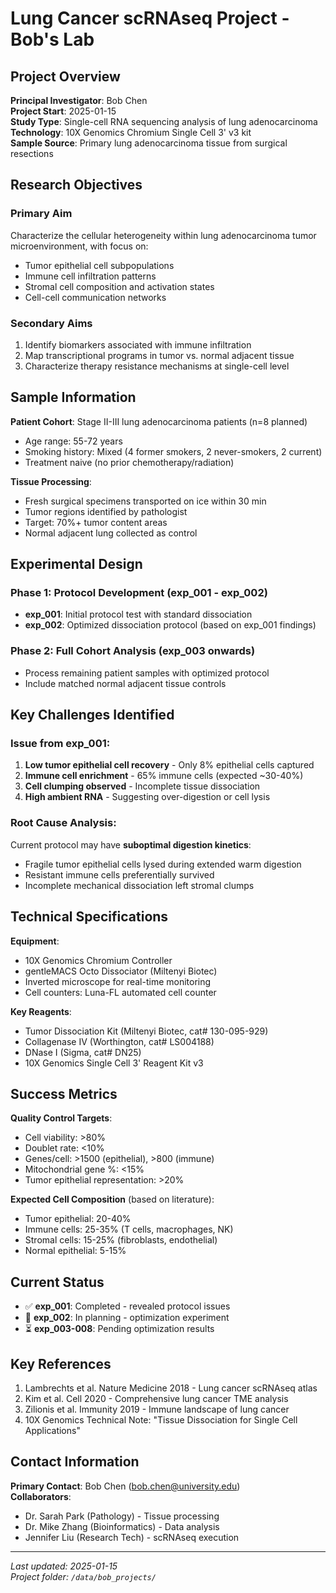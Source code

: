 # Lung Cancer scRNAseq Project - Bob's Lab

## Project Overview

**Principal Investigator**: Bob Chen  
**Project Start**: 2025-01-15  
**Study Type**: Single-cell RNA sequencing analysis of lung adenocarcinoma  
**Technology**: 10X Genomics Chromium Single Cell 3' v3 kit  
**Sample Source**: Primary lung adenocarcinoma tissue from surgical resections

## Research Objectives

### Primary Aim
Characterize the cellular heterogeneity within lung adenocarcinoma tumor microenvironment, with focus on:
- Tumor epithelial cell subpopulations
- Immune cell infiltration patterns  
- Stromal cell composition and activation states
- Cell-cell communication networks

### Secondary Aims
1. Identify biomarkers associated with immune infiltration
2. Map transcriptional programs in tumor vs. normal adjacent tissue
3. Characterize therapy resistance mechanisms at single-cell level

## Sample Information

**Patient Cohort**: Stage II-III lung adenocarcinoma patients (n=8 planned)
- Age range: 55-72 years
- Smoking history: Mixed (4 former smokers, 2 never-smokers, 2 current)
- Treatment naive (no prior chemotherapy/radiation)

**Tissue Processing**:
- Fresh surgical specimens transported on ice within 30 min
- Tumor regions identified by pathologist
- Target: 70%+ tumor content areas
- Normal adjacent lung collected as control

## Experimental Design

### Phase 1: Protocol Development (exp_001 - exp_002)
- **exp_001**: Initial protocol test with standard dissociation
- **exp_002**: Optimized dissociation protocol (based on exp_001 findings)

### Phase 2: Full Cohort Analysis (exp_003 onwards)
- Process remaining patient samples with optimized protocol
- Include matched normal adjacent tissue controls

## Key Challenges Identified

### Issue from exp_001:
1. **Low tumor epithelial cell recovery** - Only 8% epithelial cells captured
2. **Immune cell enrichment** - 65% immune cells (expected ~30-40%)
3. **Cell clumping observed** - Incomplete tissue dissociation
4. **High ambient RNA** - Suggesting over-digestion or cell lysis

### Root Cause Analysis:
Current protocol may have **suboptimal digestion kinetics**:
- Fragile tumor epithelial cells lysed during extended warm digestion
- Resistant immune cells preferentially survived
- Incomplete mechanical dissociation left stromal clumps

## Technical Specifications

**Equipment**:
- 10X Genomics Chromium Controller
- gentleMACS Octo Dissociator (Miltenyi Biotec)
- Inverted microscope for real-time monitoring
- Cell counters: Luna-FL automated cell counter

**Key Reagents**:
- Tumor Dissociation Kit (Miltenyi Biotec, cat# 130-095-929)
- Collagenase IV (Worthington, cat# LS004188)
- DNase I (Sigma, cat# DN25)
- 10X Genomics Single Cell 3' Reagent Kit v3

## Success Metrics

**Quality Control Targets**:
- Cell viability: >80%
- Doublet rate: <10% 
- Genes/cell: >1500 (epithelial), >800 (immune)
- Mitochondrial gene %: <15%
- Tumor epithelial representation: >20%

**Expected Cell Composition** (based on literature):
- Tumor epithelial: 20-40%
- Immune cells: 25-35% (T cells, macrophages, NK)
- Stromal cells: 15-25% (fibroblasts, endothelial)
- Normal epithelial: 5-15%

## Current Status

- ✅ **exp_001**: Completed - revealed protocol issues
- 🔄 **exp_002**: In planning - optimization experiment  
- ⏳ **exp_003-008**: Pending optimization results

## Key References

1. Lambrechts et al. Nature Medicine 2018 - Lung cancer scRNAseq atlas
2. Kim et al. Cell 2020 - Comprehensive lung cancer TME analysis  
3. Zilionis et al. Immunity 2019 - Immune landscape of lung cancer
4. 10X Genomics Technical Note: "Tissue Dissociation for Single Cell Applications"

## Contact Information

**Primary Contact**: Bob Chen (bob.chen@university.edu)  
**Collaborators**: 
- Dr. Sarah Park (Pathology) - Tissue processing
- Dr. Mike Zhang (Bioinformatics) - Data analysis
- Jennifer Liu (Research Tech) - scRNAseq execution

---
*Last updated: 2025-01-15*  
*Project folder: `/data/bob_projects/`*